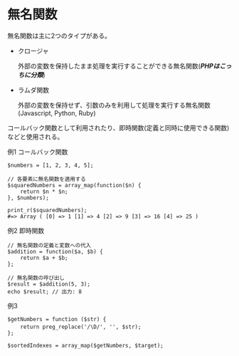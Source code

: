 # 無名関数

無名関数は主に2つのタイプがある。
 - クロージャ

   外部の変数を保持したまま処理を実行することができる無名関数(***PHPはこっちに分類***)
   
 - ラムダ関数

   外部の変数を保持せず、引数のみを利用して処理を実行する無名関数(Javascript, Python, Ruby)

コールバック関数として利用されたり、即時関数(定義と同時に使用できる関数)などと使用される。


例1 コールバック関数

```
$numbers = [1, 2, 3, 4, 5];

// 各要素に無名関数を適用する
$squaredNumbers = array_map(function($n) {
    return $n * $n;
}, $numbers);

print_r($squaredNumbers);
#=> Array ( [0] => 1 [1] => 4 [2] => 9 [3] => 16 [4] => 25 )
```

例2 即時関数

```
// 無名関数の定義と変数への代入
$addition = function($a, $b) {
    return $a + $b;
};

// 無名関数の呼び出し
$result = $addition(5, 3);
echo $result; // 出力: 8
```

例3

```
$getNumbers = function ($str) {
    return preg_replace('/\D/', '', $str);　
};

$sortedIndexes = array_map($getNumbers, $target);  
```
